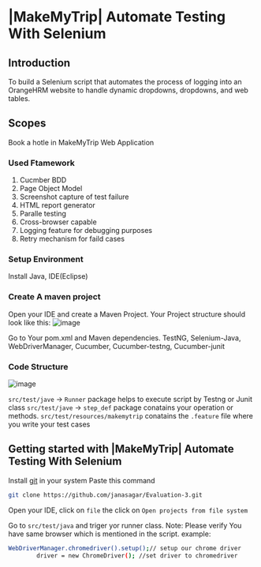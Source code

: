 # |MakeMyTrip| Automate Testing With Selenium
## Introduction
To build a Selenium script that automates the process of logging into an OrangeHRM website to handle dynamic dropdowns, dropdowns, and web tables.
## Scopes
Book a hotle in MakeMyTrip Web Application
### Used Ftamework
1. Cucmber BDD
2. Page Object Model
3. Screenshot capture of test failure
4. HTML report generator
5. Paralle testing
6. Cross-browser capable
7. Logging feature for debugging purposes
8. Retry mechanism for faild cases
### Setup Environment
Install Java, IDE(Eclipse)
### Create A maven project
Open your IDE and create a Maven Project. 
Your Project structure should look like this:
![image](https://github.com/janasagar/Evaluation_Submission_Sagar-Jana/assets/172262154/1048e7b8-9be9-4b5c-bf66-d65dcfe6aaf4)

Go to Your pom.xml and Maven dependencies.
TestNG, Selenium-Java, WebDriverManager, Cucumber, Cucumber-testng, Cucumber-junit
### Code Structure
![image](https://github.com/janasagar/Evaluation-3/assets/172262154/ee567ce4-f154-4f93-8ec2-2a0cfac48306)

```src/test/jave``` -> ```Runner``` package helps to execute script by Testng or Junit class
```src/test/jave``` -> ```step_def``` package conatains your operation or methods.
```src/test/resources/makemytrip``` conatains the ```.feature``` file where you write your test cases

## Getting started with |MakeMyTrip| Automate Testing With Selenium
Install [git](https://www.git-scm.com/)  in your system
Paste this command
```bash
git clone https://github.com/janasagar/Evaluation-3.git
```
Open your IDE, click on `file` the click on  `Open projects from file system`

Go to `src/test/java` and triger yor runner class.
Note: Please verify You have same browser which is mentioned in the script.
example:
```bash
WebDriverManager.chromedriver().setup();// setup our chrome driver
		driver = new ChromeDriver(); //set driver to chromedriver
```



